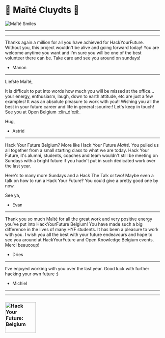 # 🦄 Maïté Cluydts 🦄

![Maïté Smiles](https://ca.slack-edge.com/T91PPTG9H-UF9UNKXEV-e2cdcd63ea0b-512)

---
---

Thanks again a million for all you have achieved for HackYourFuture. Without you, this project wouldn't be alive and going forward today! You are welcome anytime you want and I'm sure you will be one of the best volunteer there can be. Take care and see you around on sundays!

- Manon

---

Liefste Maïté,

It is difficult to put into words how much you will be missed at the office... your energy, enthusiasm, laugh, down to earth attitude, etc are just a few examples! It was an absolute pleasure to work with you!!
Wishing you all the best in your future career and life in general :sourire:! Let's keep in touch!
See you at Open Belgium :clin_d'œil:.

Hug,

- Astrid

---

Hack Your Future Belgium? More like Hack Your Future _Maïté_.  You pulled us all together from a small starting class to what we are today.  Hack Your Future, it's alumni, students, coaches and team wouldn't still be meeting on Sundays with a bright future if you hadn't put in such dedicated work over the last year.

Here's to many more Sundays and a Hack The Talk or two! Maybe even a talk on how to run a Hack Your Future? You could give a pretty good one by now.

See ya,

- Evan

---

Thank you so much Maïté for all the great work and very positive energy you’ve put into HackYourFuture Belgium! You have made such a big difference in the lives of many HYF students. It has been a pleasure to work with you. I wish you all the best with your future endeavours and hope to see you around at HackYourFuture and Open Knowledge Belgium events. Merci beaucoup!

- Dries

---

I’ve enjoyed working with you over the last year. Good luck with further hacking your own future :)

- Michiel

---
---
### <a href="https://hackyourfuture.be" target="_blank"><img src="https://user-images.githubusercontent.com/18554853/63941625-4c7c3d00-ca6c-11e9-9a76-8d5e3632fe70.jpg" width="100" height="100" alt="Hack Your Future: Belgium"></a>

